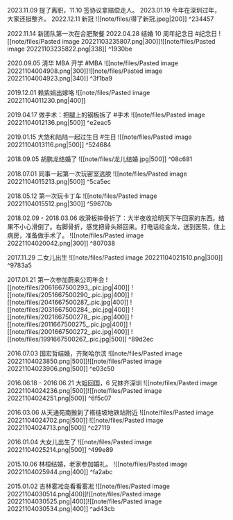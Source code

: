 2023.11.09 提了离职，11.10 签协议拿赔偿走人。
2023.01.19 今年在深圳过年，大家还挺整齐。
2022.12.11 新冠
![[note/files/得了新冠.jpeg|200]] ^234457

2022.11.14 新团队第一次在合肥聚餐
2022.04.28 结婚 10 周年纪念日 #纪念日
![[note/files/Pasted image 20221103235807.png|300]]![[note/files/Pasted image 20221103235822.png|338]] ^1930be

2020.09.05 清华 MBA 开学 #MBA
![[note/files/Pasted image 20221104004908.png|300]]![[note/files/Pasted image 20221104004923.png|340]] ^3f1ba9

2019.12.01 赖紫娟出嫁咯
![[note/files/Pasted image 20221104011230.png|400]]

2019.04.17 做手术：把腿上的钢板拆了 #手术 
![[note/files/Pasted image 20221104012136.png|500]] ^e2eac5

2019.01.15 大悠和陆陆一起过生日 #生日 
![[note/files/Pasted image 20221104013116.png|500]] ^524684

2018.09.05 胡鹏龙结婚了 ![[note/files/龙儿结婚.jpg|500]] ^08c681

2018.07.01 同事一起第一次玩密室逃脱 
![[note/files/Pasted image 20221104015213.png|500]] ^5ca5ec

2018.05.12 第一次玩卡丁车
![[note/files/Pasted image 20221104015512.png|300]] ^59670b

2018.02.09 - 2018.03.06 收滑板摔骨折了：大半夜收拾明天下午回家的东西。结果不小心滑倒了。右脚骨折，感觉把骨头掰回来。打电话给金龙，送到医院，住上病房，准备做手术了。
![[note/files/Pasted image 20221104020042.png|300]] ^807038

2017.11.29 二女儿出生
![[note/files/Pasted image 20221104021510.png|300]] ^9783a5

2017.01.21 第一次参加蔚来公司年会
![[note/files/2061667500293_.pic.jpg|400]]
![[note/files/2051667500290_.pic.jpg|400]]
![[note/files/2041667500287_.pic.jpg|400]]
![[note/files/2031667500284_.pic.jpg|400]]
![[note/files/2021667500278_.pic.jpg|400]]
![[note/files/2011667500275_.pic.jpg|400]]
![[note/files/2001667500272_.pic.jpg|400]]
![[note/files/1991667500267_.pic.jpg|500]] ^89d2ec

2016.07.03 国宏哲结婚，齐聚哈尔滨
![[note/files/Pasted image 20221104023850.png|500]]![[note/files/Pasted image 20221104023906.png|500]] ^e03c50

2016.06.18 - 2016.06.21 大姐回国，6 兄妹齐深圳
![[note/files/Pasted image 20221104024236.png|500]]![[note/files/Pasted image 20221104024251.png|500]] ^6f5c07

2016.03.06 从天通苑南搬到了褡裢坡地铁站附近
![[note/files/Pasted image 20221104024702.png|500]]
![[note/files/Pasted image 20221104024713.png|500]] ^c27119

2016.01.04 大女儿出生了 
![[note/files/Pasted image 20221104025214.png|500]] ^499e89

2015.10.06 林桓结婚，老家参加婚礼。
![[note/files/Pasted image 20221104025944.png|400]] ^fa2abc

2015.01.02 吉林雾凇岛看看雾凇
![[note/files/Pasted image 20221104030514.png|400]]![[note/files/Pasted image 20221104030525.png|400]]![[note/files/Pasted image 20221104030534.png|400]] ^ad43cb